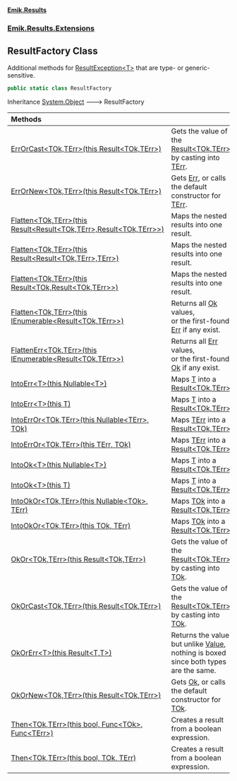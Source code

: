 #### [Emik.Results](index.md 'index')
### [Emik.Results.Extensions](Emik.Results.Extensions.md 'Emik.Results.Extensions')

## ResultFactory Class

Additional methods for [ResultException&lt;T&gt;](ResultException{T}.md 'Emik.Results.ResultException<T>') that are type- or generic-sensitive.

```csharp
public static class ResultFactory
```

Inheritance [System.Object](https://docs.microsoft.com/en-us/dotnet/api/System.Object 'System.Object') &#129106; ResultFactory

| Methods | |
| :--- | :--- |
| [ErrOrCast&lt;TOk,TErr&gt;(this Result&lt;TOk,TErr&gt;)](ResultFactory.ErrOrCast{TOk,TErr}(Result{TOk,TErr}).md 'Emik.Results.Extensions.ResultFactory.ErrOrCast<TOk,TErr>(this Emik.Results.Result<TOk,TErr>)') | Gets the value of the [Result&lt;TOk,TErr&gt;](Result{TOk,TErr}.md 'Emik.Results.Result<TOk,TErr>') by casting into [TErr](ResultFactory.ErrOrCast{TOk,TErr}(Result{TOk,TErr}).md#Emik.Results.Extensions.ResultFactory.ErrOrCast_TOk,TErr_(thisEmik.Results.Result_TOk,TErr_).TErr 'Emik.Results.Extensions.ResultFactory.ErrOrCast<TOk,TErr>(this Emik.Results.Result<TOk,TErr>).TErr'). |
| [ErrOrNew&lt;TOk,TErr&gt;(this Result&lt;TOk,TErr&gt;)](ResultFactory.ErrOrNew{TOk,TErr}(Result{TOk,TErr}).md 'Emik.Results.Extensions.ResultFactory.ErrOrNew<TOk,TErr>(this Emik.Results.Result<TOk,TErr>)') | Gets [Err](Result{TOk,TErr}.Err.md 'Emik.Results.Result<TOk,TErr>.Err'), or calls the default constructor for [TErr](ResultFactory.ErrOrNew{TOk,TErr}(Result{TOk,TErr}).md#Emik.Results.Extensions.ResultFactory.ErrOrNew_TOk,TErr_(thisEmik.Results.Result_TOk,TErr_).TErr 'Emik.Results.Extensions.ResultFactory.ErrOrNew<TOk,TErr>(this Emik.Results.Result<TOk,TErr>).TErr'). |
| [Flatten&lt;TOk,TErr&gt;(this Result&lt;Result&lt;TOk,TErr&gt;,Result&lt;TOk,TErr&gt;&gt;)](ResultFactory.Flatten{TOk,TErr}(Result{Result{TOk,TErr},Result{TOk,TErr}}).md 'Emik.Results.Extensions.ResultFactory.Flatten<TOk,TErr>(this Emik.Results.Result<Emik.Results.Result<TOk,TErr>,Emik.Results.Result<TOk,TErr>>)') | Maps the nested results into one result. |
| [Flatten&lt;TOk,TErr&gt;(this Result&lt;Result&lt;TOk,TErr&gt;,TErr&gt;)](ResultFactory.Flatten{TOk,TErr}(Result{Result{TOk,TErr},TErr}).md 'Emik.Results.Extensions.ResultFactory.Flatten<TOk,TErr>(this Emik.Results.Result<Emik.Results.Result<TOk,TErr>,TErr>)') | Maps the nested results into one result. |
| [Flatten&lt;TOk,TErr&gt;(this Result&lt;TOk,Result&lt;TOk,TErr&gt;&gt;)](ResultFactory.Flatten{TOk,TErr}(Result{TOk,Result{TOk,TErr}}).md 'Emik.Results.Extensions.ResultFactory.Flatten<TOk,TErr>(this Emik.Results.Result<TOk,Emik.Results.Result<TOk,TErr>>)') | Maps the nested results into one result. |
| [Flatten&lt;TOk,TErr&gt;(this IEnumerable&lt;Result&lt;TOk,TErr&gt;&gt;)](ResultFactory.Flatten{TOk,TErr}(IEnumerable{Result{TOk,TErr}}).md 'Emik.Results.Extensions.ResultFactory.Flatten<TOk,TErr>(this System.Collections.Generic.IEnumerable<Emik.Results.Result<TOk,TErr>>)') | Returns all [Ok](Result{TOk,TErr}.Ok.md 'Emik.Results.Result<TOk,TErr>.Ok') values,<br/>or the first-found [Err](Result{TOk,TErr}.Err.md 'Emik.Results.Result<TOk,TErr>.Err') if any exist. |
| [FlattenErr&lt;TOk,TErr&gt;(this IEnumerable&lt;Result&lt;TOk,TErr&gt;&gt;)](ResultFactory.FlattenErr{TOk,TErr}(IEnumerable{Result{TOk,TErr}}).md 'Emik.Results.Extensions.ResultFactory.FlattenErr<TOk,TErr>(this System.Collections.Generic.IEnumerable<Emik.Results.Result<TOk,TErr>>)') | Returns all [Err](Result{TOk,TErr}.Err.md 'Emik.Results.Result<TOk,TErr>.Err') values,<br/>or the first-found [Ok](Result{TOk,TErr}.Ok.md 'Emik.Results.Result<TOk,TErr>.Ok') if any exist. |
| [IntoErr&lt;T&gt;(this Nullable&lt;T&gt;)](ResultFactory.IntoErr{T}(Nullable{T}).md 'Emik.Results.Extensions.ResultFactory.IntoErr<T>(this System.Nullable<T>)') | Maps [T](ResultFactory.IntoErr{T}(Nullable{T}).md#Emik.Results.Extensions.ResultFactory.IntoErr_T_(thisSystem.Nullable_T_).T 'Emik.Results.Extensions.ResultFactory.IntoErr<T>(this System.Nullable<T>).T') into a [Result&lt;TOk,TErr&gt;](Result{TOk,TErr}.md 'Emik.Results.Result<TOk,TErr>'). |
| [IntoErr&lt;T&gt;(this T)](ResultFactory.IntoErr{T}(T).md 'Emik.Results.Extensions.ResultFactory.IntoErr<T>(this T)') | Maps [T](ResultFactory.IntoErr{T}(T).md#Emik.Results.Extensions.ResultFactory.IntoErr_T_(thisT).T 'Emik.Results.Extensions.ResultFactory.IntoErr<T>(this T).T') into a [Result&lt;TOk,TErr&gt;](Result{TOk,TErr}.md 'Emik.Results.Result<TOk,TErr>'). |
| [IntoErrOr&lt;TOk,TErr&gt;(this Nullable&lt;TErr&gt;, TOk)](ResultFactory.IntoErrOr{TOk,TErr}(Nullable{TErr},TOk).md 'Emik.Results.Extensions.ResultFactory.IntoErrOr<TOk,TErr>(this System.Nullable<TErr>, TOk)') | Maps [TErr](ResultFactory.IntoErrOr{TOk,TErr}(Nullable{TErr},TOk).md#Emik.Results.Extensions.ResultFactory.IntoErrOr_TOk,TErr_(thisSystem.Nullable_TErr_,TOk).TErr 'Emik.Results.Extensions.ResultFactory.IntoErrOr<TOk,TErr>(this System.Nullable<TErr>, TOk).TErr') into a [Result&lt;TOk,TErr&gt;](Result{TOk,TErr}.md 'Emik.Results.Result<TOk,TErr>'). |
| [IntoErrOr&lt;TOk,TErr&gt;(this TErr, TOk)](ResultFactory.IntoErrOr{TOk,TErr}(TErr,TOk).md 'Emik.Results.Extensions.ResultFactory.IntoErrOr<TOk,TErr>(this TErr, TOk)') | Maps [TErr](ResultFactory.IntoErrOr{TOk,TErr}(TErr,TOk).md#Emik.Results.Extensions.ResultFactory.IntoErrOr_TOk,TErr_(thisTErr,TOk).TErr 'Emik.Results.Extensions.ResultFactory.IntoErrOr<TOk,TErr>(this TErr, TOk).TErr') into a [Result&lt;TOk,TErr&gt;](Result{TOk,TErr}.md 'Emik.Results.Result<TOk,TErr>'). |
| [IntoOk&lt;T&gt;(this Nullable&lt;T&gt;)](ResultFactory.IntoOk{T}(Nullable{T}).md 'Emik.Results.Extensions.ResultFactory.IntoOk<T>(this System.Nullable<T>)') | Maps [T](ResultFactory.IntoOk{T}(Nullable{T}).md#Emik.Results.Extensions.ResultFactory.IntoOk_T_(thisSystem.Nullable_T_).T 'Emik.Results.Extensions.ResultFactory.IntoOk<T>(this System.Nullable<T>).T') into a [Result&lt;TOk,TErr&gt;](Result{TOk,TErr}.md 'Emik.Results.Result<TOk,TErr>'). |
| [IntoOk&lt;T&gt;(this T)](ResultFactory.IntoOk{T}(T).md 'Emik.Results.Extensions.ResultFactory.IntoOk<T>(this T)') | Maps [T](ResultFactory.IntoOk{T}(T).md#Emik.Results.Extensions.ResultFactory.IntoOk_T_(thisT).T 'Emik.Results.Extensions.ResultFactory.IntoOk<T>(this T).T') into a [Result&lt;TOk,TErr&gt;](Result{TOk,TErr}.md 'Emik.Results.Result<TOk,TErr>'). |
| [IntoOkOr&lt;TOk,TErr&gt;(this Nullable&lt;TOk&gt;, TErr)](ResultFactory.IntoOkOr{TOk,TErr}(Nullable{TOk},TErr).md 'Emik.Results.Extensions.ResultFactory.IntoOkOr<TOk,TErr>(this System.Nullable<TOk>, TErr)') | Maps [TOk](ResultFactory.IntoOkOr{TOk,TErr}(Nullable{TOk},TErr).md#Emik.Results.Extensions.ResultFactory.IntoOkOr_TOk,TErr_(thisSystem.Nullable_TOk_,TErr).TOk 'Emik.Results.Extensions.ResultFactory.IntoOkOr<TOk,TErr>(this System.Nullable<TOk>, TErr).TOk') into a [Result&lt;TOk,TErr&gt;](Result{TOk,TErr}.md 'Emik.Results.Result<TOk,TErr>'). |
| [IntoOkOr&lt;TOk,TErr&gt;(this TOk, TErr)](ResultFactory.IntoOkOr{TOk,TErr}(TOk,TErr).md 'Emik.Results.Extensions.ResultFactory.IntoOkOr<TOk,TErr>(this TOk, TErr)') | Maps [TOk](ResultFactory.IntoOkOr{TOk,TErr}(TOk,TErr).md#Emik.Results.Extensions.ResultFactory.IntoOkOr_TOk,TErr_(thisTOk,TErr).TOk 'Emik.Results.Extensions.ResultFactory.IntoOkOr<TOk,TErr>(this TOk, TErr).TOk') into a [Result&lt;TOk,TErr&gt;](Result{TOk,TErr}.md 'Emik.Results.Result<TOk,TErr>'). |
| [OkOr&lt;TOk,TErr&gt;(this Result&lt;TOk,TErr&gt;)](ResultFactory.OkOr{TOk,TErr}(Result{TOk,TErr}).md 'Emik.Results.Extensions.ResultFactory.OkOr<TOk,TErr>(this Emik.Results.Result<TOk,TErr>)') | Gets the value of the [Result&lt;TOk,TErr&gt;](Result{TOk,TErr}.md 'Emik.Results.Result<TOk,TErr>') by casting into [TOk](ResultFactory.OkOr{TOk,TErr}(Result{TOk,TErr}).md#Emik.Results.Extensions.ResultFactory.OkOr_TOk,TErr_(thisEmik.Results.Result_TOk,TErr_).TOk 'Emik.Results.Extensions.ResultFactory.OkOr<TOk,TErr>(this Emik.Results.Result<TOk,TErr>).TOk'). |
| [OkOrCast&lt;TOk,TErr&gt;(this Result&lt;TOk,TErr&gt;)](ResultFactory.OkOrCast{TOk,TErr}(Result{TOk,TErr}).md 'Emik.Results.Extensions.ResultFactory.OkOrCast<TOk,TErr>(this Emik.Results.Result<TOk,TErr>)') | Gets the value of the [Result&lt;TOk,TErr&gt;](Result{TOk,TErr}.md 'Emik.Results.Result<TOk,TErr>') by casting into [TOk](ResultFactory.OkOrCast{TOk,TErr}(Result{TOk,TErr}).md#Emik.Results.Extensions.ResultFactory.OkOrCast_TOk,TErr_(thisEmik.Results.Result_TOk,TErr_).TOk 'Emik.Results.Extensions.ResultFactory.OkOrCast<TOk,TErr>(this Emik.Results.Result<TOk,TErr>).TOk'). |
| [OkOrErr&lt;T&gt;(this Result&lt;T,T&gt;)](ResultFactory.OkOrErr{T}(Result{T,T}).md 'Emik.Results.Extensions.ResultFactory.OkOrErr<T>(this Emik.Results.Result<T,T>)') | Returns the value, but unlike [Value](Result{TOk,TErr}.Value.md 'Emik.Results.Result<TOk,TErr>.Value'),<br/>nothing is boxed since both types are the same. |
| [OkOrNew&lt;TOk,TErr&gt;(this Result&lt;TOk,TErr&gt;)](ResultFactory.OkOrNew{TOk,TErr}(Result{TOk,TErr}).md 'Emik.Results.Extensions.ResultFactory.OkOrNew<TOk,TErr>(this Emik.Results.Result<TOk,TErr>)') | Gets [Ok](Result{TOk,TErr}.Ok.md 'Emik.Results.Result<TOk,TErr>.Ok'), or calls the default constructor for [TOk](ResultFactory.OkOrNew{TOk,TErr}(Result{TOk,TErr}).md#Emik.Results.Extensions.ResultFactory.OkOrNew_TOk,TErr_(thisEmik.Results.Result_TOk,TErr_).TOk 'Emik.Results.Extensions.ResultFactory.OkOrNew<TOk,TErr>(this Emik.Results.Result<TOk,TErr>).TOk'). |
| [Then&lt;TOk,TErr&gt;(this bool, Func&lt;TOk&gt;, Func&lt;TErr&gt;)](ResultFactory.Then{TOk,TErr}(Boolean,Func{TOk},Func{TErr}).md 'Emik.Results.Extensions.ResultFactory.Then<TOk,TErr>(this bool, System.Func<TOk>, System.Func<TErr>)') | Creates a result from a boolean expression. |
| [Then&lt;TOk,TErr&gt;(this bool, TOk, TErr)](ResultFactory.Then{TOk,TErr}(Boolean,TOk,TErr).md 'Emik.Results.Extensions.ResultFactory.Then<TOk,TErr>(this bool, TOk, TErr)') | Creates a result from a boolean expression. |
